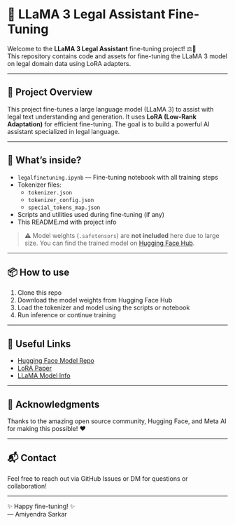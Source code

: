 # 🦙 LLaMA 3 Legal Assistant Fine-Tuning

Welcome to the **LLaMA 3 Legal Assistant** fine-tuning project! ⚖️🤖  
This repository contains code and assets for fine-tuning the LLaMA 3 model on legal domain data using LoRA adapters.

---

## 🚀 Project Overview

This project fine-tunes a large language model (LLaMA 3) to assist with legal text understanding and generation. It uses **LoRA (Low-Rank Adaptation)** for efficient fine-tuning. The goal is to build a powerful AI assistant specialized in legal language.

---

## 📂 What’s inside?

- `legalfinetuning.ipynb` — Fine-tuning notebook with all training steps  
- Tokenizer files:  
  - `tokenizer.json`  
  - `tokenizer_config.json`  
  - `special_tokens_map.json`  
- Scripts and utilities used during fine-tuning (if any)  
- This README.md with project info  

> ⚠️ Model weights (`.safetensors`) are **not included** here due to large size. You can find the trained model on [Hugging Face Hub](https://huggingface.co/AmiyendraOP/llama3-legal-finetuned).

---

## 📦 How to use

1. Clone this repo  
2. Download the model weights from Hugging Face Hub  
3. Load the tokenizer and model using the scripts or notebook  
4. Run inference or continue training  

---

## 🔗 Useful Links

- [Hugging Face Model Repo](https://huggingface.co/AmiyendraOP/llama3-legal-finetuned)  
- [LoRA Paper](https://arxiv.org/abs/2106.09685)  
- [LLaMA Model Info](https://ai.facebook.com/blog/large-language-model-llama-meta-ai/)  

---

## 🙏 Acknowledgments

Thanks to the amazing open source community, Hugging Face, and Meta AI for making this possible! ❤️

---

## 📬 Contact

Feel free to reach out via GitHub Issues or DM for questions or collaboration!

---

✨ Happy fine-tuning! ✨  
— Amiyendra Sarkar
